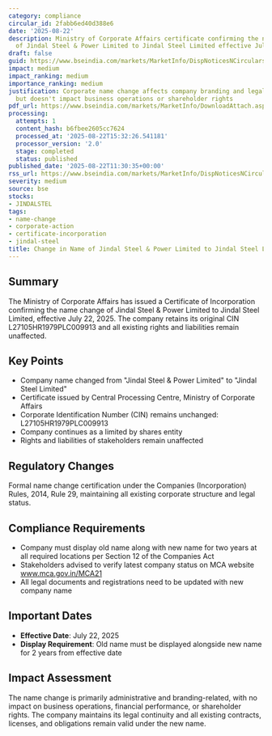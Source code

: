 ```yaml
---
category: compliance
circular_id: 2fabb6ed40d388e6
date: '2025-08-22'
description: Ministry of Corporate Affairs certificate confirming the name change
  of Jindal Steel & Power Limited to Jindal Steel Limited effective July 22, 2025.
draft: false
guid: https://www.bseindia.com/markets/MarketInfo/DispNoticesNCirculars.aspx?Noticeid={B8D1D1E0-5D7C-494C-A8B6-753BED35CFE8}&noticeno=20250822-19&dt=08/22/2025&icount=19&totcount=66&flag=0
impact: medium
impact_ranking: medium
importance_ranking: medium
justification: Corporate name change affects company branding and legal documents
  but doesn't impact business operations or shareholder rights
pdf_url: https://www.bseindia.com/markets/MarketInfo/DownloadAttach.aspx?id=20250822-19&attachedId=bc027a25-eb6d-415d-91b1-f0f5acc7c30c
processing:
  attempts: 1
  content_hash: b6fbee2605cc7624
  processed_at: '2025-08-22T15:32:26.541181'
  processor_version: '2.0'
  stage: completed
  status: published
published_date: '2025-08-22T11:30:35+00:00'
rss_url: https://www.bseindia.com/markets/MarketInfo/DispNoticesNCirculars.aspx?Noticeid={B8D1D1E0-5D7C-494C-A8B6-753BED35CFE8}&noticeno=20250822-19&dt=08/22/2025&icount=19&totcount=66&flag=0
severity: medium
source: bse
stocks:
- JINDALSTEL
tags:
- name-change
- corporate-action
- certificate-incorporation
- jindal-steel
title: Change in Name of Jindal Steel & Power Limited to Jindal Steel Limited
---
```


## Summary

The Ministry of Corporate Affairs has issued a Certificate of Incorporation confirming the name change of Jindal Steel & Power Limited to Jindal Steel Limited, effective July 22, 2025. The company retains its original CIN L27105HR1979PLC009913 and all existing rights and liabilities remain unaffected.

## Key Points

- Company name changed from "Jindal Steel & Power Limited" to "Jindal Steel Limited"
- Certificate issued by Central Processing Centre, Ministry of Corporate Affairs
- Corporate Identification Number (CIN) remains unchanged: L27105HR1979PLC009913
- Company continues as a limited by shares entity
- Rights and liabilities of stakeholders remain unaffected

## Regulatory Changes

Formal name change certification under the Companies (Incorporation) Rules, 2014, Rule 29, maintaining all existing corporate structure and legal status.

## Compliance Requirements

- Company must display old name along with new name for two years at all required locations per Section 12 of the Companies Act
- Stakeholders advised to verify latest company status on MCA website www.mca.gov.in/MCA21
- All legal documents and registrations need to be updated with new company name

## Important Dates

- **Effective Date**: July 22, 2025
- **Display Requirement**: Old name must be displayed alongside new name for 2 years from effective date

## Impact Assessment

The name change is primarily administrative and branding-related, with no impact on business operations, financial performance, or shareholder rights. The company maintains its legal continuity and all existing contracts, licenses, and obligations remain valid under the new name.